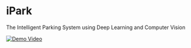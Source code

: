 # iPark
The Intelligent Parking System using Deep Learning and Computer Vision

[![Demo Video](https://img.youtube.com/vi/3VMOG8u6cUI/0.jpg)](https://www.youtube.com/watch?v=3VMOG8u6cUI "Demo Video")

